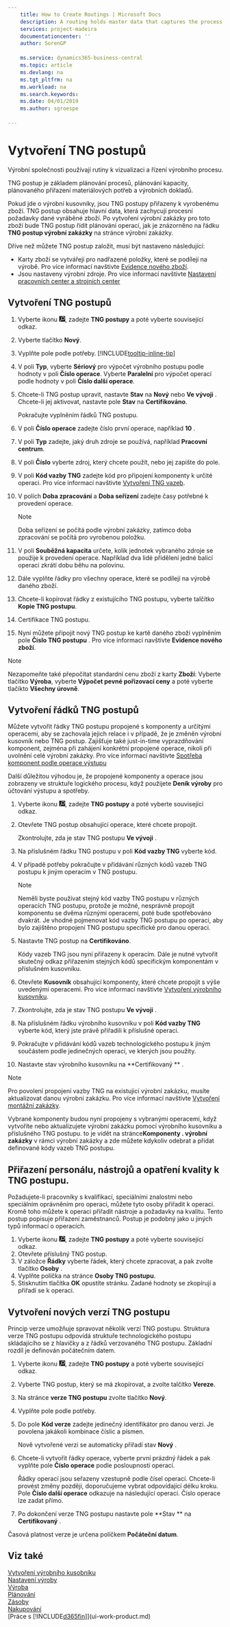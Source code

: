 ```yaml
---
    title: How to Create Routings | Microsoft Docs
    description: A routing holds master data that captures the process requirements of a given produced item. Once a production order is created for that item, its routing will govern the scheduling of operations as represented on the **Prod. Order Routing** page under the production order.
    services: project-madeira
    documentationcenter: ''
    author: SorenGP

    ms.service: dynamics365-business-central
    ms.topic: article
    ms.devlang: na
    ms.tgt_pltfrm: na
    ms.workload: na
    ms.search.keywords:
    ms.date: 04/01/2019
    ms.author: sgroespe

---
```

# Vytvoření TNG postupů
Výrobní společnosti používají rutiny k vizualizaci a řízení výrobního procesu.

TNG postup je základem plánování procesů, plánování kapacity, plánovaného přiřazení materiálových potřeb a výrobních dokladů.

Pokud jde o výrobní kusovníky, jsou TNG postupy přiřazeny k vyrobenému zboží. TNG postup obsahuje hlavní data, která zachycují procesní požadavky dané vyráběné zboží. Po vytvoření výrobní zakázky pro toto zboží bude TNG postup řídit plánování operací, jak je znázorněno na řádku **TNG postup  výrobní zakázky** na stránce výrobní zakázky.

Dříve než můžete TNG postup založit, musí být nastaveno následující:

- Karty zboží se vytvářejí pro nadřazené položky, které se podílejí na výrobě. Pro více informací navštivte [Evidence nového zboží](inventory-how-register-new-items.md).
- Jsou nastaveny výrobní zdroje. Pro více informací navštivte [Nastavení pracovních center a strojních center](production-how-to-set-up-work-and-machine-centers.md)

## Vytvoření TNG postupů
1. Vyberte ikonu ![Žárovky, která otevře funkci Řekněte mi](media/ui-search/search_small.png "Řekněte mi, co chcete dělat"), zadejte **TNG postupy** a poté vyberte související odkaz.
2. Vyberte tlačítko **Nový**.
3. Vyplňte pole podle potřeby. [!INCLUDE[tooltip-inline-tip](includes/tooltip-inline-tip_md.md)]
4. V poli **Typ**, vyberte **Sériový** pro výpočet výrobního postupu podle hodnoty v poli **Číslo operace**.
Vyberte **Paralelní** pro výpočet operací podle hodnoty v poli **Číslo další operace**.
5. Chcete-li TNG postup upravit, nastavte **Stav** na **Nový** nebo **Ve vývoji** . Chcete-li jej aktivovat, nastavte pole **Stav** na **Certifikováno**.

   Pokračujte vyplněním řádků TNG postupu.
6. V poli **Číslo operace** zadejte číslo první operace, například **10** .
7. V poli **Typ** zadejte, jaký druh zdroje se používá, například **Pracovní centrum**.
8. V poli **Číslo** vyberte zdroj, který chcete použít, nebo jej zapište do pole.
9. V poli **Kód vazby TNG** zadejte kód pro připojení komponenty k určité operaci. Pro více informací navštivte [Vytvoření TNG vazeb](production-how-to-create-routings.md#to-create-routing-links).
10. V polích **Doba zpracování** a **Doba seřízení** zadejte časy potřebné k provedení operace.

    > [!NOTE]
    > Doba seřízení se počítá podle výrobní zakázky, zatímco doba zpracování se počítá pro vyrobenou položku.

11. V poli **Souběžná kapacita** určete, kolik jednotek vybraného zdroje se použije k provedení operace. Například dva lidé přidělení jedné balicí operaci zkrátí dobu běhu na polovinu.
12. Dále vyplňte řádky pro všechny operace, které se podílejí na výrobě daného zboží.
13. Chcete-li kopírovat řádky z existujícího TNG postupu, vyberte talčítko **Kopie TNG postupu**.
14. Certifikace TNG postupu.
15. Nyní můžete připojit nový TNG postup ke kartě daného zboží vyplněním pole **Číslo TNG postupu** . Pro více informací navštivte **Evidence nového zboží**.

> [!NOTE]
> Nezapomeňte také přepočítat standardní cenu zboží z karty **Zboží**: Vyberte tlačítko **Výroba**, vyberte **Výpočet  pevné pořizovací ceny** a poté vyberte tlačíkto **Všechny úrovně**.

## Vytvoření řádků TNG postupů
Můžete vytvořit řádky TNG postupu propojené s komponenty a určitými operacemi, aby se zachovala jejich relace i v případě, že je změněn výrobní kusovník nebo TNG postup. Zajišťuje také just-in-time vyprazdňování komponent, zejména při zahájení konkrétní propojené operace, nikoli při uvolnění celé výrobní zakázky. Pro více informací navštivte [Spotřeba komponent podle operace výstupu](production-how-to-flush-components-according-to-operation-output.md)

Další důležitou výhodou je, že propojené komponenty a operace jsou zobrazeny ve struktuře logického procesu, když použijete **Deník výroby** pro účtování výstupu a spotřeby.

1. Vyberte ikonu ![Žárovky, která otevře funkci Řekněte mi](media/ui-search/search_small.png "Řekněte mi, co chcete dělat"), zadejte **TNG postupy** a poté vyberte související odkaz.
2. Otevřete TNG postup obsahující operace, které chcete propojit.

   Zkontrolujte, zda je stav TNG postupu **Ve vývoji** .

3. Na příslušném řádku TNG postupu v poli **Kód vazby TNG** vyberte kód.
4. V případě potřeby pokračujte v přidávání různých kódů vazeb TNG postupu k jiným operacím v TNG postupu.

   > [!NOTE]
   > Neměli byste používat stejný kód vazby TNG postupu v různých operacích TNG postupu, protože je možné, nesprávně propojit komponentu se dvěma různými operacemi, poté bude spotřebováno dvakrát.
   > Je vhodné pojmenovat kód vazby TNG postupu po operaci, aby bylo zajištěno propojení TNG postupu specifické pro danou operaci.
   > 
5. Nastavte TNG postup na **Certifikováno**.

   Kódy vazeb TNG jsou nyní přiřazeny k operacím. Dále je nutné vytvořit skutečný odkaz přiřazením stejných kódů specifickým komponentám v příslušném kusovníku.

6. Otevřete **Kusovník** obsahující komponenty, které chcete propojit s výše uvedenými operacemi. Pro více informací navštivte [Vytvoření výrobního kusovníku](production-how-to-create-production-boms.md).
7. Zkontrolujte, zda je stav TNG postupu **Ve vývoji** .
8. Na příslušném řádku výrobního kusovníku v poli **Kód vazby TNG** vyberte kód, který jste právě přiřadili k příslušné operaci.
9. Pokračujte v přidávání kódů vazeb technologického postupu k jiným součástem podle jedinečných operací, ve kterých jsou použity.
10. Nastavte stav výrobního kusovníku na **Certifikovaný ** .

   > [!NOTE]
Pro povolení propojení vazby TNG na existujicí výrobní zakázku, musíte aktualizovat danou výrobní zakázku. Pro více informací navštivte [Vytvoření montážní zakázky](production-how-to-create-production-orders.md).

Vybrané komponenty budou nyní propojeny s vybranými operacemi, když vytvoříte nebo aktualizujete výrobní zakázku pomocí výrobního kusovníku a příslušného TNG postupu. to je vidět na stránce**Komponenty . výrobní zakázky** v rámci výrobní zakázky a zde můžete kdykoliv odebrat a přidat definované kódy vazeb TNG postupu.

## Přiřazení personálu, nástrojů a opatření kvality k TNG postupu.
Požadujete-li pracovníky s kvalifikací, speciálními znalostmi nebo speciálním oprávněním pro operaci, můžete tyto osoby přiřadit k operaci. Kromě toho můžete k operaci přiřadit nástroje a požadavky na kvalitu. Tento postup popisuje přiřazení zaměstnanců. Postup je podobný jako u jiných typů informací o operacích.

1. Vyberte ikonu ![Žárovky, která otevře funkci Řekněte mi](media/ui-search/search_small.png "Řekněte mi, co chcete dělat"), zadejte **TNG postupy** a poté vyberte související odkaz.
2. Otevřete příslušný TNG postup.
3. V záložce **Řádky** vyberte řádek, který chcete zpracovat, a pak zvolte tlačítko **Osoby** .
4. Vyplňte políčka na stránce **Osoby TNG postupu**.
5. Stisknutím tlačítka **OK** opustíte stránku. Zadané hodnoty se zkopírují a přiřadí se k operaci.

## Vytvoření nových verzí TNG postupu
Princip verze umožňuje spravovat několik verzí TNG postupu. Struktura verze TNG postupu odpovídá struktuře technologického postupu skládajícího se z hlavičky a z řádků verzovaného TNG postupu. Základní rozdíl je definován počátečním datem.

1. Vyberte ikonu ![Žárovky, která otevře funkci Řekněte mi](media/ui-search/search_small.png "Řekněte mi, co chcete dělat"), zadejte **TNG postupy** a poté vyberte související odkaz.
2. Vyberte TNG postup, který se má zkopírovat, a zvolte talčítko **Vereze**.
3. Na stránce **verze TNG postupu** zvolte tlačítko **Nový**.
4. Vyplňte pole podle potřeby.
5. Do pole **Kód verze** zadejte jedinečný identifikátor pro danou verzi. Je povolena jakákoli kombinace číslic a písmen.

   Nově vytvořené verzi se automaticky přiřadí stav **Nový** .
6. Chcete-li vytvořit řádky operace, vyberte první prázdný řádek a pak vyplňte pole **Číslo operace** podle posloupnosti operací.

   Řádky operací jsou seřazeny vzestupně podle čísel operací. Chcete-li provést změny později, doporučujeme vybrat odpovídající délku kroku. Pole **Číslo další operace** odkazuje na následující operaci. Číslo operace lze zadat přímo.

7. Po dokončení verze TNG postupu nastavte pole **Stav ** na **Certifikovaný** .

Časová platnost verze je určena políčkem **Počáteční datum**.

## Viz také
[Vytvoření výrobního kusobníku](production-how-to-create-production-boms.md)  
[Nastavení výroby](production-configure-production-processes.md)  
[Výroba](production-manage-manufacturing.md)  
[Plánování](production-planning.md)  
[Zásoby](inventory-manage-inventory.md)  
[Nakupování](purchasing-manage-purchasing.md)  
[Práce s [!INCLUDE[d365fin](includes/d365fin_md.md)]](ui-work-product.md)

